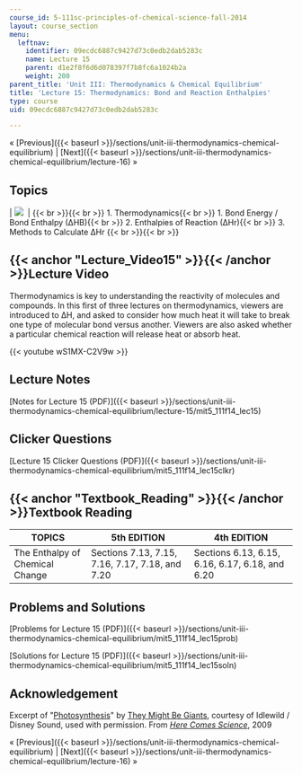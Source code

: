 ```yaml
---
course_id: 5-111sc-principles-of-chemical-science-fall-2014
layout: course_section
menu:
  leftnav:
    identifier: 09ecdc6887c9427d73c0edb2dab5283c
    name: Lecture 15
    parent: d1e2f8f6d6d078397f7b8fc6a1024b2a
    weight: 200
parent_title: 'Unit III: Thermodynamics & Chemical Equilibrium'
title: 'Lecture 15: Thermodynamics: Bond and Reaction Enthalpies'
type: course
uid: 09ecdc6887c9427d73c0edb2dab5283c

---
```


« [Previous]({{< baseurl >}}/sections/unit-iii-thermodynamics-chemical-equilibrium) | [Next]({{< baseurl >}}/sections/unit-iii-thermodynamics-chemical-equilibrium/lecture-16) »

Topics
------

| ![](/coursemedia/5-111sc-principles-of-chemical-science-fall-2014/c599ecc6d03cac9c8d9d2bc1f689f625_Lecture_15.jpg)  |  {{< br >}}{{< br >}} 1.  Thermodynamics{{< br >}}    1.  Bond Energy / Bond Enthalpy (∆HB){{< br >}}    2.  Enthalpies of Reaction (∆Hr){{< br >}}    3.  Methods to Calculate ∆Hr {{< br >}}{{< br >}}  

{{< anchor "Lecture_Video15" >}}{{< /anchor >}}Lecture Video
------------------------------------------------------------

Thermodynamics is key to understanding the reactivity of molecules and compounds. In this first of three lectures on thermodynamics, viewers are introduced to ∆H, and asked to consider how much heat it will take to break one type of molecular bond versus another. Viewers are also asked whether a particular chemical reaction will release heat or absorb heat.

{{< youtube wS1MX-C2V9w >}}

Lecture Notes
-------------

[Notes for Lecture 15 (PDF)]({{< baseurl >}}/sections/unit-iii-thermodynamics-chemical-equilibrium/lecture-15/mit5_111f14_lec15)

Clicker Questions
-----------------

[Lecture 15 Clicker Questions (PDF)]({{< baseurl >}}/sections/unit-iii-thermodynamics-chemical-equilibrium/mit5_111f14_lec15clkr)

{{< anchor "Textbook_Reading" >}}{{< /anchor >}}Textbook Reading
----------------------------------------------------------------

| TOPICS | 5th EDITION | 4th EDITION |
| --- | --- | --- |
| The Enthalpy of Chemical Change | Sections 7.13, 7.15, 7.16, 7.17, 7.18, and 7.20 | Sections 6.13, 6.15, 6.16, 6.17, 6.18, and 6.20 

Problems and Solutions
----------------------

[Problems for Lecture 15 (PDF)]({{< baseurl >}}/sections/unit-iii-thermodynamics-chemical-equilibrium/mit5_111f14_lec15prob)

[Solutions for Lecture 15 (PDF)]({{< baseurl >}}/sections/unit-iii-thermodynamics-chemical-equilibrium/mit5_111f14_lec15soln)

Acknowledgement
---------------

Excerpt of "[Photosynthesis](https://youtu.be/LgYPeeABoUs)" by [They Might Be Giants](http://www.theymightbegiants.com/), courtesy of Idlewild / Disney Sound, used with permission. From [_Here Comes Science_](https://www.theymightbegiants.com/here-comes-science), 2009

« [Previous]({{< baseurl >}}/sections/unit-iii-thermodynamics-chemical-equilibrium) | [Next]({{< baseurl >}}/sections/unit-iii-thermodynamics-chemical-equilibrium/lecture-16) »